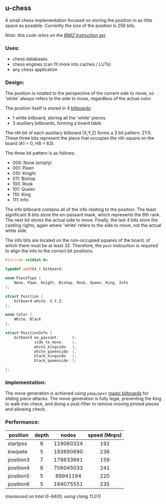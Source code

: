 ## u-chess

A small chess implementation focused on storing the position in as little space
as possbile. Currently the size of the position is 256 bits.

_Note: this code relies on the [BMI2 instruction set](https://en.wikipedia.org/wiki/X86_Bit_manipulation_instruction_set#BMI2_(Bit_Manipulation_Instruction_Set_2))._

### Uses:
- chess databases
- chess engines (can fit more into caches / LUTs)
- any chess application

### Design:

The position is rotated to the perspective of the current side to move, so
'white' always refers to the side to move, regardless of the actual color.

The position itself is stored in 4 [bitboards](https://www.chessprogramming.org/Bitboards):
- 1 white bitboard, storing all the 'white' pieces.
- 3 auxiliary bitboards, forming a board table.

The nth bit of each auxiliary bitboard (X,Y,Z) forms a 3 bit pattern: ZYX.
These three bits represent the piece that occupies the nth square on the
board (A1 = 0, H8 = 63).

The three bit pattern is as follows:
- 000: None (empty)
- 001: Pawn
- 010: Knight
- 011: Bishop
- 100: Rook
- 101: Queen
- 110: King
- 111: Info

The info bitboard contains all of the info relating to the position. The least
significant 8 bits store the en-passant mask, which represents the 6th rank.
The next bit stores the actual side to move. Finally, the last 4 bits store the
castling rights, again where 'white' refers to the side to move, not the actual
white side.

The info bits are located on the non-occupied squares of the board, of which
there must be at least 32. Therefore, the `pext` instruction is required to
align the info to the correct bit positions.

```C
#include <stdint.h>

typedef uint64_t bitboard;

enum PieceType {
	None, Pawn, Knight, Bishop, Rook, Queen, King, Info
};

struct Position {
	bitboard white, X,Y,Z;
};

enum Color {
	White, Black
};

struct PositionInfo {
	bitboard en_passant:      8,
	         side_to_move:    1,
	         white_kingside:  1,
	         white_queenside: 1,
	         black_kingside:  1,
	         black_queenside: 1;

};
```

### Implementation:
The move generation is achieved using `pdep/pext` [magic bitboards](https://www.chessprogramming.org/Magic_Bitboards#Fancy)
for sliding piece attacks. The move generation is fully legal, preventing
the king to walk into check, and doing a post-filter to remove moving pinned
pieces and allowing check.

### Performance:
|position |depth|    nodes|speed (Mnps)|
|---------|:---:|:-------:|:----------:|
|startpos |    6|119060324|         192|
|kiwipete |    5|193690690|         236|
|position3|    7|178633661|         159|
|position4|    6|706045033|         241|
|position5|    5| 89941194|         220|
|position6|    5|164075551|         235|

_(measured on Intel i5-9400, using clang 11.0.1)_

